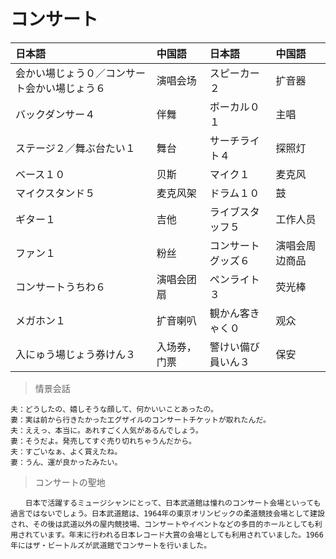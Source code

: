 # コンサート

| 日本語                                                    | 中国語       | 日本語                          | 中国語         |
| :-------------------------------------------------------- | :----------- | :------------------------------ | :------------- |
| <ruby>会かい場じょう０／コンサート会かい場じょう６</ruby> | 演唱会场     | <ruby>スピーカー２</ruby>       | 扩音器         |
| <ruby>バックダンサー４</ruby>                             | 伴舞         | <ruby>ボーカル０１</ruby>       | 主唱           |
| <ruby>ステージ２／舞ぶ台たい１</ruby>                     | 舞台         | <ruby>サーチライト４</ruby>     | 探照灯         |
| <ruby>ベース１０</ruby>                                   | 贝斯         | <ruby>マイク１</ruby>           | 麦克风         |
| <ruby>マイクスタンド５</ruby>                             | 麦克风架     | <ruby>ドラム１０</ruby>         | 鼓             |
| <ruby>ギター１</ruby>                                     | 吉他         | <ruby>ライブスタッフ５</ruby>   | 工作人员       |
| <ruby>ファン１</ruby>                                     | 粉丝         | <ruby>コンサートグッズ６</ruby> | 演唱会周边商品 |
| <ruby>コンサートうちわ６</ruby>                           | 演唱会团扇   | <ruby>ペンライト３</ruby>       | 荧光棒         |
| <ruby>メガホン１</ruby>                                   | 扩音喇叭     | <ruby>観かん客きゃく０</ruby>   | 观众           |
| <ruby>入にゅう場じょう券けん３</ruby>                     | 入场券，门票 | <ruby>警けい備び員いん３</ruby> | 保安           |

> 情景会話

```text
夫：どうしたの、嬉しそうな顔して、何かいいことあったの。
妻：実は前から行きたかったエグザイルのコンサートチケットが取れたんだ。
夫：ええっ、本当に。あれすごく人気があるんでしょう。
妻：そうだよ。発売してすぐ売り切れちゃうんだから。
夫：すごいなぁ、よく買えたね。
妻：うん、運が良かったみたい。
```

> コンサートの聖地

```text
　　日本で活躍するミュージシャンにとって、日本武道館は憧れのコンサート会場といっても過言ではないでしょう。日本武道館は、1964年の東京オリンピックの柔道競技会場として建設され、その後は武道以外の屋内競技場、コンサートやイベントなどの多目的ホールとしても利用されています。年末に行われる日本レコード大賞の会場としても利用されていました。1966年にはザ・ビートルズが武道館でコンサートを行いました。
```
